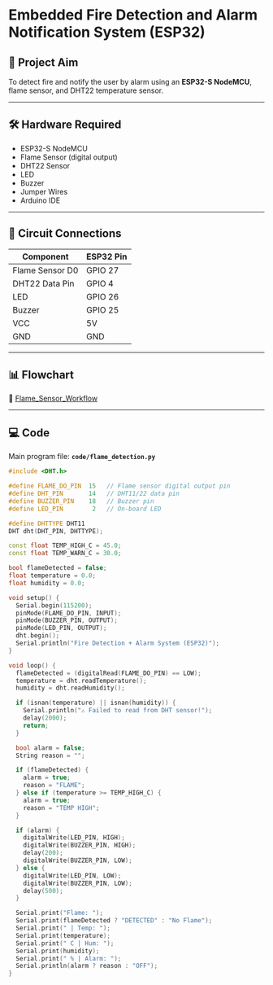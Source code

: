 # Embedded Fire Detection and Alarm Notification System (ESP32)

## 📌 Project Aim
To detect fire and notify the user by alarm using an **ESP32-S NodeMCU**, flame sensor, and DHT22 temperature sensor.

---

## 🛠️ Hardware Required
- ESP32-S NodeMCU  
- Flame Sensor (digital output)  
- DHT22 Sensor  
- LED  
- Buzzer  
- Jumper Wires  
- Arduino IDE  

---

## 🔌 Circuit Connections

| Component        | ESP32 Pin |
|------------------|-----------|
| Flame Sensor D0  | GPIO 27   |
| DHT22 Data Pin   | GPIO 4    |
| LED              | GPIO 26   |
| Buzzer           | GPIO 25   |
| VCC              | 5V        |
| GND              | GND       |

---

## 📊 Flowchart
📂 [Flame_Sensor_Workflow](docs/flame_sensor.png)

---

## 💻 Code
Main program file: **`code/flame_detection.py`**

```cpp
#include <DHT.h>

#define FLAME_DO_PIN  15   // Flame sensor digital output pin
#define DHT_PIN       14   // DHT11/22 data pin
#define BUZZER_PIN    18   // Buzzer pin
#define LED_PIN        2   // On-board LED

#define DHTTYPE DHT11
DHT dht(DHT_PIN, DHTTYPE);

const float TEMP_HIGH_C = 45.0;
const float TEMP_WARN_C = 30.0;

bool flameDetected = false;
float temperature = 0.0;
float humidity = 0.0;

void setup() {
  Serial.begin(115200);
  pinMode(FLAME_DO_PIN, INPUT);
  pinMode(BUZZER_PIN, OUTPUT);
  pinMode(LED_PIN, OUTPUT);
  dht.begin();
  Serial.println("Fire Detection + Alarm System (ESP32)");
}

void loop() {
  flameDetected = (digitalRead(FLAME_DO_PIN) == LOW);
  temperature = dht.readTemperature();
  humidity = dht.readHumidity();

  if (isnan(temperature) || isnan(humidity)) {
    Serial.println("⚠ Failed to read from DHT sensor!");
    delay(2000);
    return;
  }

  bool alarm = false;
  String reason = "";

  if (flameDetected) {
    alarm = true;
    reason = "FLAME";
  } else if (temperature >= TEMP_HIGH_C) {
    alarm = true;
    reason = "TEMP HIGH";
  }

  if (alarm) {
    digitalWrite(LED_PIN, HIGH);
    digitalWrite(BUZZER_PIN, HIGH);
    delay(200);
    digitalWrite(BUZZER_PIN, LOW);
  } else {
    digitalWrite(LED_PIN, LOW);
    digitalWrite(BUZZER_PIN, LOW);
    delay(500);
  }

  Serial.print("Flame: ");
  Serial.print(flameDetected ? "DETECTED" : "No Flame");
  Serial.print(" | Temp: ");
  Serial.print(temperature);
  Serial.print(" C | Hum: ");
  Serial.print(humidity);
  Serial.print(" % | Alarm: ");
  Serial.println(alarm ? reason : "OFF");
}
